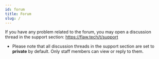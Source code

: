 ```yaml
---
id: forum
title: Forum
slug: /
---
```


If you have any problem related to the forum, you may open a discussion thread in the support section: https://flaw.tech/t/support

- Please note that all discussion threads in the support section are set to **private** by default. Only staff members can view or reply to them.